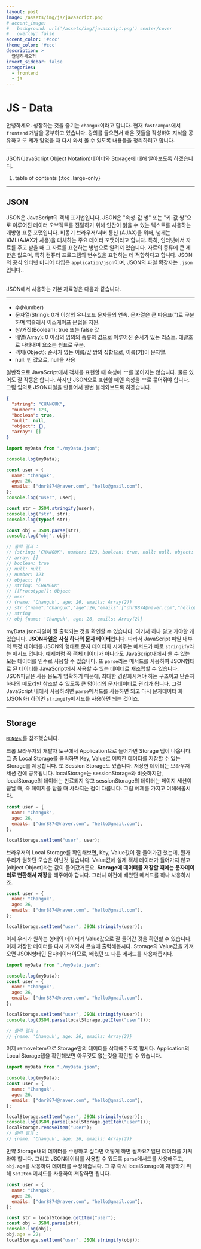 ```yaml
---
layout: post
image: /assets/img/js/javascript.png
# accent_image:
#   background: url('/assets/img/javascript.png') center/cover
#   overlay: false
accent_color: '#ccc'
theme_color: '#ccc'
description: >
  안녕하세요?!
invert_sidebar: false
categories:
  - frontend
  - js
---
```


# JS - Data

안녕하세요. 성장하는 것을 즐기는 `changuk`이라고 합니다. 현재 `fastcampus`에서 `frontend` 개발을 공부하고 있습니다. 강의를 들으면서 해온 것들을 작성하여 지식을 공유하고 또 제가 잊었을 때 다시 와서 볼 수 있도록 내용들을 정리하려고 합니다.

---

<a href="https://ko.wikipedia.org/wiki/JSON" target="_blank"></a>JSON(JavaScript Object Notation)데이터와 Storage에 대해 알아보도록 하겠습니다.


1. table of contents
{:toc .large-only}
---

## JSON

JSON은 JavaScript의 객체 표기법입니다. JSON은 "속성-값 쌍" 또는 "키-값 쌍"으로 이루어진 데이터 오브젝트를 전달하기 위해 인간이 읽을 수 있는 텍스트를 사용하는 개방형 표준 포맷입니다. 비동기 브라우저/서버 통신 (AJAX)을 위해, 넓게는 XML(AJAX가 사용)을 대체하는 주요 데이터 포맷이라고 합니다. 특히, 인터넷에서 자료를 주고 받을 때 그 자료를 표현하는 방법으로 알려져 있습니다. 자료의 종류에 큰 제한은 없으며, 특히 컴퓨터 프로그램의 변수값을 표현하는 데 적합하다고 합니다. JSON의 공식 인터넷 미디어 타입은 `application/json`이며, JSON의 파일 확장자는 `.json`입니다..

<br>
JSON에서 사용하는 기본 자료형은 다음과 같습니다.

---

- 수(Number)
- 문자열(String): 0개 이상의 유니코드 문자들의 연속. 문자열은 큰 따옴표(")로 구분하며 역슬래시 이스케이프 문법을 지원.
- 참/거짓(Boolean): true 또는 false 값
- 배열(Array): 0 이상의 임의의 종류의 값으로 이루어진 순서가 있는 리스트. 대괄호로 나타내며 요소는 쉼표로 구분.
- 객체(Object): 순서가 없는 이름/값 쌍의 집합으로, 이름(키)이 문자열.
- null: 빈 값으로, null을 사용

일반적으로 JavaScript에서 객체를 표현할 때 속성에 `""`를 붙이지는 않습니다. 물론 있어도 잘 작동은 합니다. 하지만 JSON으로 표현할 때엔 속성을 `""`로 묶어줘야 합니다. 그럼 임의로 JSON파일을 만들어서 한번 불러와보도록 하겠습니다.

```json
{
  "string": "CHANGUK",
  "number": 123,
  "boolean": true,
  "null": null,
  "object": {},
  "array": []
}
```

```javascript
import myData from "./myData.json";

console.log(myData);

const user = {
  name: "Changuk",
  age: 26,
  emails: ["dnr8874@naver.com", "hello@gmail.com"],
};
console.log("user", user);

const str = JSON.stringify(user);
console.log("str", str);
console.log(typeof str);

const obj = JSON.parse(str);
console.log("obj", obj);

// 출력 결과 :
// {string: 'CHANGUK', number: 123, boolean: true, null: null, object: {…}, …}
// array: []
// boolean: true
// null: null
// number: 123
// object: {}
// string: "CHANGUK"
// [[Prototype]]: Object
// user
// {name: 'Changuk', age: 26, emails: Array(2)}
// str {"name":"Changuk","age":26,"emails":["dnr8874@naver.com","hello@gmail.com"]}
// string
// obj {name: 'Changuk', age: 26, emails: Array(2)}
```

myData.json파일이 잘 출력되는 것을 확인할 수 있습니다. 여기서 하나 알고 가야할 게 있습니다. **JSON파일은 사실 하나의 문자 데이터**입니다. 따라서 JavaScript 파일 내부의 특정 데이터를 JSON의 형태로 문자 데이터화 시켜주는 메서드가 바로 `stringify`라는 메서드 입니다. 예제처럼 꼭 객체 데이터가 아니라도 JavaScript내에서 쓸 수 있는 모든 데이터를 인수로 사용할 수 있습니다. 또 `parse`라는 메서드를 사용하여 JSON형태로 된 데이터를 JavaScript에서 사용할 수 있는 데이터로 재조립할 수 있습니다. <br>
JSON파일은 사용 용도가 명확하기 때문에, 최대한 경량화시켜야 하는 구조이고 단순히 하나의 메모리만 참조할 수 있도록 큰 덩어리의 문자데이터로 관리가 됩니다. 그걸 JavaScript 내에서 사용하려면 `parse`메서드를 사용하면 되고 다시 문자데이터 화(JSON화) 하려면 `stringify`메서드를 사용하면 되는 것이죠.

---

## Storage

<a href="https://developer.mozilla.org/ko/docs/Web/API/Window/localStorage">`MDN문서`</a>를 참조했습니다.

크롬 브라우저의 개발자 도구에서 Application으로 들어가면 Storage 탭이 나옵니다. 그 중 Local Storage를 클릭하면 Key, Value로 어떠한 데이터를 저장할 수 있는 Storage를 제공합니다.
또 Session Storage도 있습니다. 저장한 데이터는 브라우저 세션 간에 공유됩니다. localStorage는 sessionStorage와 비슷하지만, localStorage의 데이터는 만료되지 않고 sessionStorage의 데이터는 페이지 세션이 끝날 때, 즉 페이지를 닫을 때 사라지는 점이 다릅니다. 그럼 예제를 가지고 이해해봅시다.

```javascript
const user = {
  name: "Changuk",
  age: 26,
  emails: ["dnr8874@naver.com", "hello@gmail.com"],
};

localStorage.setItem("user", user);
```

브라우저의 Local Storage를 확인해보면, Key, Value값이 잘 들어가긴 했는데, 뭔가 우리가 원하던 모습은 아닌것 같습니다. Value값에 실제 객체 데이터가 들어가지 않고 [object Object]라는 값이 들어갔거든요. **Storage에 데이터를 저장할 때에는 문자데이터로 변환해서 저장**을 해주어야 합니다. 그러니 이전에 배웠던 메서드를 하나 사용하시죠.

```javascript
const user = {
  name: "Changuk",
  age: 26,
  emails: ["dnr8874@naver.com", "hello@gmail.com"],
};

localStorage.setItem("user", JSON.stringify(user));
```

이제 우리가 원하는 형태의 데이터가 Value값으로 잘 들어간 것을 확인할 수 있습니다. 이제 저장한 데이터를 다시 가져와서 콘솔에 출력해봅시다. Storage의 Value값을 가져오면 JSON형태인 문자데이터이므로, 배웠던 또 다른 메서드를 사용해줍시다.

```javascript
import myData from "./myData.json";

console.log(myData);
const user = {
  name: "Changuk",
  age: 26,
  emails: ["dnr8874@naver.com", "hello@gmail.com"],
};

localStorage.setItem("user", JSON.stringify(user));
console.log(JSON.parse(localStorage.getItem("user")));

// 출력 결과 :
// {name: 'Changuk', age: 26, emails: Array(2)}
```

이제 removeItem으로 Storage안의 데이터를 삭제해주도록 합시다. Application의 Local Storage탭을 확인해보면 아무것도 없는것을 확인할 수 있습니다.

```javascript
import myData from "./myData.json";

console.log(myData);
const user = {
  name: "Changuk",
  age: 26,
  emails: ["dnr8874@naver.com", "hello@gmail.com"],
};

localStorage.setItem("user", JSON.stringify(user));
console.log(JSON.parse(localStorage.getItem("user")));
localStorage.removeItem("user");
// 출력 결과 :
// {name: 'Changuk', age: 26, emails: Array(2)}
```

만약 Storage내의 데이터를 수정하고 싶다면 어떻게 하면 될까요?
일단 데이터를 가져와야 합니다. 그리고 JSON데이터를 사용할 수 있도록 `parse`메서드를 사용해주고, `obj.age`를 사용하여 데이터를 수정해줍니다. 그 후 다시 localStorage에 저장하기 위해 `SetItem` 메서드를 사용하여 저장하면 됩니다.

```javascript
const user = {
  name: "Changuk",
  age: 26,
  emails: ["dnr8874@naver.com", "hello@gmail.com"],
};

const str = localStorage.getItem("user");
const obj = JSON.parse(str);
console.log(obj);
obj.age = 22;
localStorage.setItem("user", JSON.stringify(obj));
```
